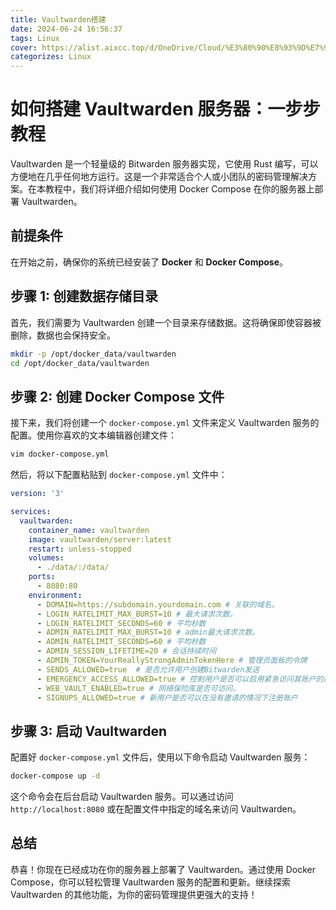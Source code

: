 ```yaml
---
title: Vaultwarden搭建
date: 2024-06-24 16:56:37
tags: Linux
cover: https://alist.aixcc.top/d/OneDrive/Cloud/%E3%80%90%E8%93%9D%E7%9C%BC%E7%9D%9B%E3%80%912024-06-25%2013_32_45.png
categorizes: Linux
---
```


# 如何搭建 Vaultwarden 服务器：一步步教程

Vaultwarden 是一个轻量级的 Bitwarden 服务器实现，它使用 Rust 编写，可以方便地在几乎任何地方运行。这是一个非常适合个人或小团队的密码管理解决方案。在本教程中，我们将详细介绍如何使用 Docker Compose 在你的服务器上部署 Vaultwarden。

## 前提条件

在开始之前，确保你的系统已经安装了 **Docker** 和 **Docker Compose**。

## 步骤 1: 创建数据存储目录

首先，我们需要为 Vaultwarden 创建一个目录来存储数据。这将确保即使容器被删除，数据也会保持安全。

```bash
mkdir -p /opt/docker_data/vaultwarden
cd /opt/docker_data/vaultwarden
```

## 步骤 2: 创建 Docker Compose 文件

接下来，我们将创建一个 `docker-compose.yml` 文件来定义 Vaultwarden 服务的配置。使用你喜欢的文本编辑器创建文件：

```bash
vim docker-compose.yml
```

然后，将以下配置粘贴到 `docker-compose.yml` 文件中：

```yaml
version: '3'

services:
  vaultwarden:
    container_name: vaultwarden
    image: vaultwarden/server:latest
    restart: unless-stopped
    volumes:
      - ./data/:/data/
    ports:
      - 8080:80
    environment:
      - DOMAIN=https://subdomain.yourdomain.com # 关联的域名。
      - LOGIN_RATELIMIT_MAX_BURST=10 # 最大请求次数。
      - LOGIN_RATELIMIT_SECONDS=60 # 平均秒数
      - ADMIN_RATELIMIT_MAX_BURST=10 # admin最大请求次数。
      - ADMIN_RATELIMIT_SECONDS=60 # 平均秒数
      - ADMIN_SESSION_LIFETIME=20 # 会话持续时间
      - ADMIN_TOKEN=YourReallyStrongAdminTokenHere # 管理员面板的令牌
      - SENDS_ALLOWED=true  # 是否允许用户创建Bitwarden发送
      - EMERGENCY_ACCESS_ALLOWED=true # 控制用户是否可以启用紧急访问其账户的权限
      - WEB_VAULT_ENABLED=true # 网络保险库是否可访问。
      - SIGNUPS_ALLOWED=true # 新用户是否可以在没有邀请的情况下注册账户
```

## 步骤 3: 启动 Vaultwarden

配置好 `docker-compose.yml` 文件后，使用以下命令启动 Vaultwarden 服务：

```bash
docker-compose up -d
```

这个命令会在后台启动 Vaultwarden 服务。可以通过访问 `http://localhost:8080` 或在配置文件中指定的域名来访问 Vaultwarden。


## 总结

恭喜！你现在已经成功在你的服务器上部署了 Vaultwarden。通过使用 Docker Compose，你可以轻松管理 Vaultwarden 服务的配置和更新。继续探索 Vaultwarden 的其他功能，为你的密码管理提供更强大的支持！
